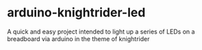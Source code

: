 # arduino-knightrider-led
A quick and easy project intended to light up a series of LEDs on a breadboard via arduino in the theme of knightrider
